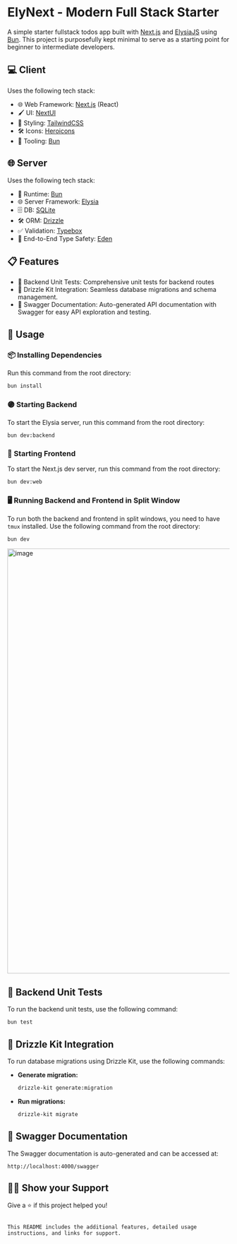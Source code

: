 # ElyNext - Modern Full Stack Starter

A simple starter fullstack todos app built with [Next.js](https://nextjs.org/) and [ElysiaJS](https://elysiajs.com/) using [Bun](https://bun.sh/). This project is purposefully kept minimal to serve as a starting point for beginner to intermediate developers.

## 💻 Client

Uses the following tech stack:

- 🌐 Web Framework: [Next.js](https://nextjs.org/) (React)
- 🖌️ UI: [NextUI](https://nextui.org/)
- 🎨 Styling: [TailwindCSS](https://tailwindcss.com/)
- 🛠️ Icons: [Heroicons](https://heroicons.com/)
- 🔧 Tooling: [Bun](https://bun.sh/)

## 🌐 Server

Uses the following tech stack:

- 🏃 Runtime: [Bun](https://bun.sh/)
- 🌐 Server Framework: [Elysia](https://elysiajs.com/)
- 🗄️ DB: [SQLite](https://www.sqlite.org/)
- 🛠️ ORM: [Drizzle](https://github.com/drizzle-team/drizzle-orm)
- ✅ Validation: [Typebox](https://github.com/sinclairzx81/typebox)
- 🔄 End-to-End Type Safety: [Eden](https://github.com/elysiajs/eden)

## 📋 Features

- 📝 Backend Unit Tests: Comprehensive unit tests for backend routes
- 💾 Drizzle Kit Integration: Seamless database migrations and schema management.
- 📖 Swagger Documentation: Auto-generated API documentation with Swagger for easy API exploration and testing.

## 🚀 Usage

### 📦 Installing Dependencies

Run this command from the root directory:

```sh
bun install
```

### 🟣 Starting Backend

To start the Elysia server, run this command from the root directory:

```sh
bun dev:backend
```

### 🔵 Starting Frontend

To start the Next.js dev server, run this command from the root directory:

```sh
bun dev:web
```

### 🖥 Running Backend and Frontend in Split Window

To run both the backend and frontend in split windows, you need to have `tmux` installed. Use the following command from the root directory:

```sh
bun dev
```

<img width="962" alt="image" src="https://github.com/user-attachments/assets/44018181-6231-4ef8-bb53-96dd75813e3d">

## 🧪 Backend Unit Tests

To run the backend unit tests, use the following command:

```sh
bun test
```

## 🔧 Drizzle Kit Integration

To run database migrations using Drizzle Kit, use the following commands:

- **Generate migration:**

  ```sh
  drizzle-kit generate:migration
  ```

- **Run migrations:**

  ```sh
  drizzle-kit migrate
  ```

## 📖 Swagger Documentation

The Swagger documentation is auto-generated and can be accessed at:

```
http://localhost:4000/swagger
```

## 👨‍💻 Show your Support

Give a ⭐️ if this project helped you!
```

This README includes the additional features, detailed usage instructions, and links for support.
